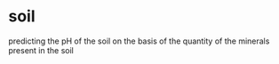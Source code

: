 # soil
predicting the pH of the soil on the basis of the quantity of the minerals present in the soil
